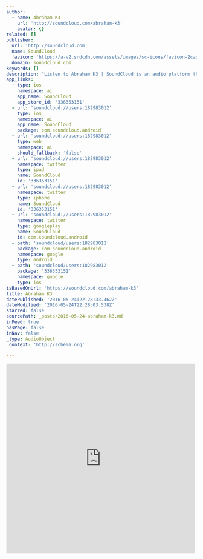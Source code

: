 ```yaml
---
author:
  - name: Abraham K3
    url: 'http://soundcloud.com/abraham-k3'
    avatar: {}
related: []
publisher:
  url: 'http://soundcloud.com'
  name: SoundCloud
  favicon: 'https://a-v2.sndcdn.com/assets/images/sc-icons/favicon-2cadd14b.ico'
  domain: soundcloud.com
keywords: []
description: 'Listen to Abraham K3 | SoundCloud is an audio platform that lets you listen to what you love and share the sounds you create.. 14 Tracks. 14 Followers. Stream Tracks and Playlists from Abraham K3 on your desktop or mobile device.'
app_links:
  - type: ios
    namespace: ai
    app_name: SoundCloud
    app_store_id: '336353151'
  - url: 'soundcloud://users:182983012'
    type: ios
    namespace: ai
    app_name: SoundCloud
    package: com.soundcloud.android
  - url: 'soundcloud://users:182983012'
    type: web
    namespace: ai
    should_fallback: 'false'
  - url: 'soundcloud://users:182983012'
    namespace: twitter
    type: ipad
    name: SoundCloud
    id: '336353151'
  - url: 'soundcloud://users:182983012'
    namespace: twitter
    type: iphone
    name: SoundCloud
    id: '336353151'
  - url: 'soundcloud://users:182983012'
    namespace: twitter
    type: googleplay
    name: SoundCloud
    id: com.soundcloud.android
  - path: 'soundcloud/users:182983012'
    package: com.soundcloud.android
    namespace: google
    type: android
  - path: 'soundcloud/users:182983012'
    package: '336353151'
    namespace: google
    type: ios
isBasedOnUrl: 'https://soundcloud.com/abraham-k3'
title: Abraham K3
datePublished: '2016-05-24T22:28:33.462Z'
dateModified: '2016-05-24T22:28:03.538Z'
starred: false
sourcePath: _posts/2016-05-24-abraham-k3.md
inFeed: true
hasPage: false
inNav: false
_type: AudioObject
_context: 'http://schema.org'

---
```

<iframe src="https://cdn.embedly.com/widgets/media.html?src=https%3A%2F%2Fw.soundcloud.com%2Fplayer%2F%3Fvisual%3Dtrue%26url%3Dhttp%253A%252F%252Fapi.soundcloud.com%252Fusers%252F182983012%26show_artwork%3Dtrue&amp;url=https%3A%2F%2Fsoundcloud.com%2Fabraham-k3&amp;image=http%3A%2F%2Fi1.sndcdn.com%2Favatars-000208097331-ollri8-t500x500.jpg&amp;key=b7d04c9b404c499eba89ee7072e1c4f7&amp;type=text%2Fhtml&amp;schema=soundcloud" width="500" height="500" scrolling="no" frameborder="0" allowfullscreen="" style=""></iframe>